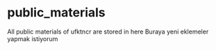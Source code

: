 # public_materials
All public materials of ufktncr are stored in here
Buraya yeni eklemeler yapmak istiyorum
